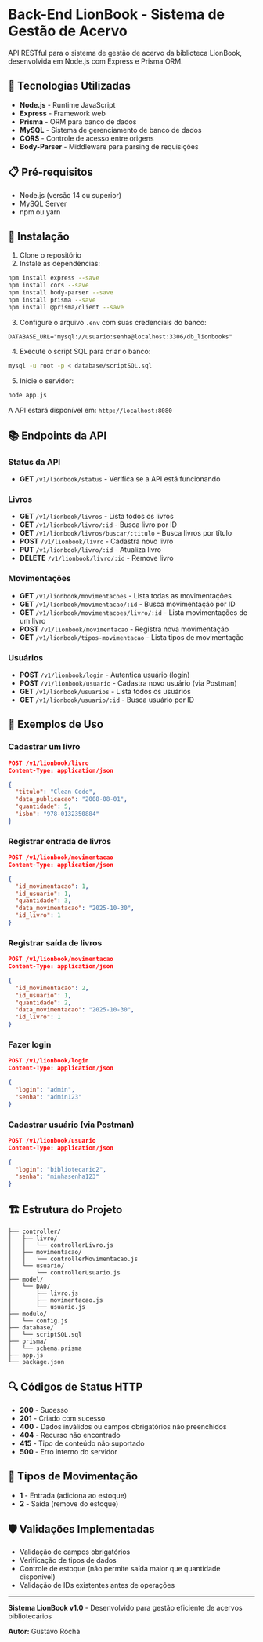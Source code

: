 # Back-End LionBook - Sistema de Gestão de Acervo

API RESTful para o sistema de gestão de acervo da biblioteca LionBook, desenvolvida em Node.js com Express e Prisma ORM.

## 🚀 Tecnologias Utilizadas

- **Node.js** - Runtime JavaScript
- **Express** - Framework web
- **Prisma** - ORM para banco de dados
- **MySQL** - Sistema de gerenciamento de banco de dados
- **CORS** - Controle de acesso entre origens
- **Body-Parser** - Middleware para parsing de requisições

## 📋 Pré-requisitos

- Node.js (versão 14 ou superior)
- MySQL Server
- npm ou yarn

## 🔧 Instalação

1. Clone o repositório
2. Instale as dependências:
```bash
npm install express --save
npm install cors --save
npm install body-parser --save
npm install prisma --save
npm install @prisma/client --save
```

3. Configure o arquivo `.env` com suas credenciais do banco:
```env
DATABASE_URL="mysql://usuario:senha@localhost:3306/db_lionbooks"
```

4. Execute o script SQL para criar o banco:
```bash
mysql -u root -p < database/scriptSQL.sql
```

5. Inicie o servidor:
```bash
node app.js
```

A API estará disponível em: `http://localhost:8080`

## 📚 Endpoints da API

### Status da API
- **GET** `/v1/lionbook/status` - Verifica se a API está funcionando

### Livros
- **GET** `/v1/lionbook/livros` - Lista todos os livros
- **GET** `/v1/lionbook/livro/:id` - Busca livro por ID
- **GET** `/v1/lionbook/livros/buscar/:titulo` - Busca livros por título
- **POST** `/v1/lionbook/livro` - Cadastra novo livro
- **PUT** `/v1/lionbook/livro/:id` - Atualiza livro
- **DELETE** `/v1/lionbook/livro/:id` - Remove livro

### Movimentações
- **GET** `/v1/lionbook/movimentacoes` - Lista todas as movimentações  
- **GET** `/v1/lionbook/movimentacao/:id` - Busca movimentação por ID
- **GET** `/v1/lionbook/movimentacoes/livro/:id` - Lista movimentações de um livro
- **POST** `/v1/lionbook/movimentacao` - Registra nova movimentação
- **GET** `/v1/lionbook/tipos-movimentacao` - Lista tipos de movimentação

### Usuários
- **POST** `/v1/lionbook/login` - Autentica usuário (login)
- **POST** `/v1/lionbook/usuario` - Cadastra novo usuário (via Postman)
- **GET** `/v1/lionbook/usuarios` - Lista todos os usuários
- **GET** `/v1/lionbook/usuario/:id` - Busca usuário por ID

## 📝 Exemplos de Uso

### Cadastrar um livro
```json
POST /v1/lionbook/livro
Content-Type: application/json

{
  "titulo": "Clean Code",
  "data_publicacao": "2008-08-01",
  "quantidade": 5,
  "isbn": "978-0132350884"
}
```

### Registrar entrada de livros
```json
POST /v1/lionbook/movimentacao
Content-Type: application/json

{
  "id_movimentacao": 1,
  "id_usuario": 1,
  "quantidade": 3,
  "data_movimentacao": "2025-10-30",
  "id_livro": 1
}
```

### Registrar saída de livros
```json
POST /v1/lionbook/movimentacao
Content-Type: application/json

{
  "id_movimentacao": 2,
  "id_usuario": 1,
  "quantidade": 2,
  "data_movimentacao": "2025-10-30",
  "id_livro": 1
}
```

### Fazer login
```json
POST /v1/lionbook/login
Content-Type: application/json

{
  "login": "admin",
  "senha": "admin123"
}
```

### Cadastrar usuário (via Postman)
```json
POST /v1/lionbook/usuario
Content-Type: application/json

{
  "login": "bibliotecario2",
  "senha": "minhasenha123"
}
```

## 🏗️ Estrutura do Projeto

```
├── controller/
│   ├── livro/
│   │   └── controllerLivro.js
│   ├── movimentacao/
│   │   └── controllerMovimentacao.js
│   └── usuario/
│       └── controllerUsuario.js
├── model/
│   └── DAO/
│       ├── livro.js
│       ├── movimentacao.js
│       └── usuario.js
├── modulo/
│   └── config.js
├── database/
│   └── scriptSQL.sql
├── prisma/
│   └── schema.prisma
├── app.js
└── package.json
```

## 🔍 Códigos de Status HTTP

- **200** - Sucesso
- **201** - Criado com sucesso
- **400** - Dados inválidos ou campos obrigatórios não preenchidos
- **404** - Recurso não encontrado
- **415** - Tipo de conteúdo não suportado
- **500** - Erro interno do servidor

## 👥 Tipos de Movimentação

- **1** - Entrada (adiciona ao estoque)
- **2** - Saída (remove do estoque)

## 🛡️ Validações Implementadas

- Validação de campos obrigatórios
- Verificação de tipos de dados
- Controle de estoque (não permite saída maior que quantidade disponível)
- Validação de IDs existentes antes de operações

---

**Sistema LionBook v1.0** - Desenvolvido para gestão eficiente de acervos bibliotecários

**Autor:** Gustavo Rocha
